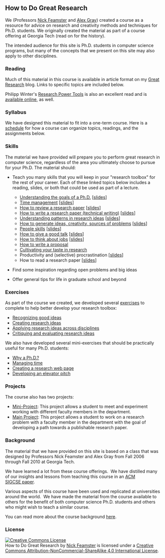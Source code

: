 ## How to Do Great Research

We (Professors [Nick Feamster](http://people.cs.uchicago.edu/~feamster/ "Nick
Feamster") and [Alex Gray](https://www.linkedin.com/in/alexander-gray-b554b64/))
created a course as a resource for advice on research and creativity methods
and techniques for Ph.D. students. We originally created the material as part
of a course offering at Georgia Tech (read on for the history).  

The intended audience for this site is Ph.D.  students in computer science
programs, but many of the concepts that we present on this site may also apply
to other disciplines.

### Reading

Much of this material in this course is available in article format on my
[Great Research](https://medium.com/great-research) blog. Links to specific
topics are included below.

Philipp Winter's [Research Power Tools](https://research-power-tools.com/) is
also an excellent read and is [available online](https://nymity.ch/book/), as
well.

### Syllabus

We have designed this material to fit into a one-term course. Here is a
[schedule](syllabus.md) for how a course can organize topics, readings, and
the assignments below.

### Skills

The material we have provided will prepare you to perform great
research in computer science, regardless of the area you ultimately choose to
pursue for your Ph.D. The material should:

- Teach you many skills that you will keep in your \"research
  toolbox\" for the rest of your career. Each of these linked topics below
  includes a reading, slides, or both that could be used as part of a lecture.
   - [Understanding the goals of a Ph.D.](https://medium.com/great-research/do-you-need-a-ph-d-f78d2fb0f286) [[slides](slides/phd-why.ppt)]
   - [Time management](https://medium.com/great-research/time-management-and-productivity-tactics-for-unstructured-work-ab269a9d2cc4) [[slides](slides/time-management.ppt)]
   - [How to review a research paper](https://medium.com/great-research/the-paper-reviewing-process-aa57809509d7) [[slides](slides/reading-reviewing.ppt)]
   - [How to write a research paper (technical writing)](https://medium.com/great-research/storytelling-101-writing-tips-for-academics-d9eec50eec9) [[slides](slides/how-to-write.ppt)]
   - [Understanding patterns in research ideas](https://medium.com/great-research/research-patterns-69c321ebd5fd) [[slides](slides/research-patterns.ppt)]
   - [How to generate ideas, creativity, sources of problems](https://medium.com/great-research/research-patterns-69c321ebd5fd) [[slides](slides/creativity.ppt)]
   - [People skills](https://medium.com/great-research/managing-your-advisor-bb9060f4f8ce) [[slides](slides/people-skills.ppt)]
   - [How to give a good talk](https://medium.com/great-research/how-to-give-a-sharp-technical-talk-77a2cad7b9fe) [[slides](slides/how-to-give-a-talk.ppt)]
   - [How to think about jobs](https://medium.com/great-research/industry-or-academia-a-counterpoint-9f0af318c909) [[slides](slides/research-jobs.ppt)]
   - [How to write a proposal](https://medium.com/great-research/how-to-write-a-winning-project-proposal-fe438d4dc3a9)
   - [Cultivating your taste in research](https://medium.com/great-research/cultivating-your-research-taste-ce77bbee7f2f)
   - Productivity and (selective) procrastination [[slides](slides/motivation-and-procrastination.ppt)]
   - How to read a research paper [[slides](slides/reading-reviewing.ppt)]

- Find some inspiration regarding open problems and big ideas
- Offer general tips for life in graduate school and beyond

### Exercises

As part of the course we created, we developed several [exercises](exercises.md)
to complete to help better develop your research toolbox:
   - [Recognizing good ideas](exercises/recognizing.md)
   - [Creating research ideas](exercises/creating.md)
   - [Applying research ideas across disciplines](exercises/applying.md)
   - [Critiquing and evaluating research ideas](exercises/critiquing.md)

We also have developed several mini-exercises that should be practically
useful for many Ph.D. students:
   - [Why a Ph.D.?](exercises/why-phd.md)
   - [Managing time](exercises/time.md)
   - [Creating a research web page](exercises/webpage.md)
   - [Developing an elevator pitch](exercises/elevator.md)


### Projects

The course also has two projects:
   - [Mini-Project](exercises/mini-project.md): This project allows a student to meet and experiment
     working with different faculty members in the department.
   - [Main Project](exercises/main-project.md): This project allows a student to work on a research
     problem with a faculty member in the department with the goal of
     developing a path towards a publishable research paper.

### Background

The material that we have provided on this site is based on a class that was
designed by Professors Nick Feamster and Alex Gray from Fall 2006 through Fall
2010 at Georgia Tech.

We have learned a lot from these course offerings.  We have distilled
many of our insights and lessons from teaching this course in an [ACM
SIGCSE paper](http://dl.acm.org/citation.cfm?doid=1352135.1352294 "Can Great Research Be Taught?").  

Various aspects of this course have been used and replicated at universities
around the world.  We have made the material from the course available to
others for the benefit of both computer science Ph.D. students and others who
might wish to teach a similar course.

You can read more about the course background [here](background.md).

### License

<a rel="license" href="http://creativecommons.org/licenses/by-nc-sa/4.0/"><img
alt="Creative Commons License" style="border-width:0"
src="https://i.creativecommons.org/l/by-nc-sa/4.0/88x31.png" /></a><br /><span
xmlns:dct="http://purl.org/dc/terms/" property="dct:title">How to Do Great
Research</span> by <a xmlns:cc="http://creativecommons.org/ns#"
href="https://noise-lab.github.io/research-course/"
property="cc:attributionName" rel="cc:attributionURL">Nick Feamster</a> is
licensed under a <a rel="license"
href="http://creativecommons.org/licenses/by-nc-sa/4.0/">Creative Commons
Attribution-NonCommercial-ShareAlike 4.0 International License</a>.
